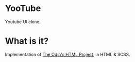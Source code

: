 # YooTube

Youtube UI clone.

# What is it?

Implementation of [The Odin's HTML Project](https://www.theodinproject.com/courses/html5-and-css3/lessons/embedding-images-and-video), in HTML & SCSS.